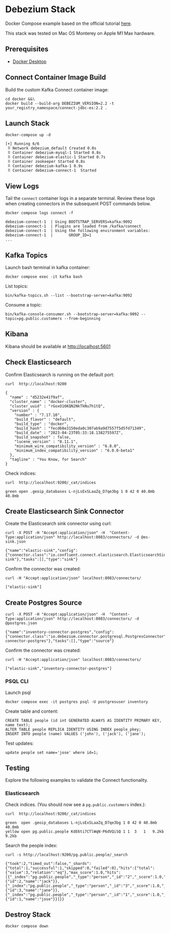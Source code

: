 # Debezium Stack
Docker Compose example based on the official tutorial [here](https://debezium.io/documentation/reference/stable/tutorial.html).

This stack was tested on Mac OS Monterey on Apple M1 Max hardware.

## Prerequisites
- [Docker Desktop](https://www.docker.com/products/docker-desktop/)

## Connect Container Image Build
Build the custom Kafka Connect container image:
```
cd docker &&\
docker build --build-arg DEBEZIUM_VERSION=2.2 -t your_registry_namespace/connect-jdbc-es:2.2 .
```

## Launch Stack
```
docker-compose up -d
```
```
[+] Running 6/6
 ⠿ Network debezium_default Created 0.0s
 ⠿ Container debezium-mysql-1 Started 0.8s
 ⠿ Container debezium-elastic-1 Started 0.7s
 ⠿ Container zookeeper Started 0.8s
 ⠿ Container debezium-kafka-1 0.9s
 ⠿ Container debezium-connect-1  Started
 ```

## View Logs
Tail the `connect` container logs in a separate terminal. Review these logs when creating connectors in the subsequent POST commands below.
```
docker compose logs connect -f
```
```
debezium-connect-1  | Using BOOTSTRAP_SERVERS=kafka:9092
debezium-connect-1  | Plugins are loaded from /kafka/connect
debezium-connect-1  | Using the following environment variables:
debezium-connect-1  |       GROUP_ID=1
...
```

## Kafka Topics
Launch bash terminal in kafka container:
```
docker compose exec -it kafka bash
```

List topics:
```
bin/kafka-topics.sh --list --bootstrap-server=kafka:9092
```

Consume a topic:
```
bin/kafka-console-consumer.sh --bootstrap-server=kafka:9092 --topic=pg.public.customers --from-beginning
```


## Kibana
Kibana should be available at [http://localhost:5601](http://localhost:5601)


## Check Elasticsearch
Confirm Elasticsearch is running on the default port:
```
curl  http://localhost:9200
```
```
{
  "name" : "d5232e41f9af",
  "cluster_name" : "docker-cluster",
  "cluster_uuid" : "rGoxO16KQN2NkTkNu7h1tQ",
  "version" : {
    "number" : "7.17.10",
    "build_flavor" : "default",
    "build_type" : "docker",
    "build_hash" : "fecd68e3150eda0c307ab9a9d7557f5d5fd71349",
    "build_date" : "2023-04-23T05:33:18.138275597Z",
    "build_snapshot" : false,
    "lucene_version" : "8.11.1",
    "minimum_wire_compatibility_version" : "6.8.0",
    "minimum_index_compatibility_version" : "6.0.0-beta1"
  },
  "tagline" : "You Know, for Search"
}
```
Check indices:
```
curl  http://localhost:9200/_cat/indices
```
```
green open .geoip_databases L-njLsExSLaaZq_D7qe3bg 1 0 42 0 40.8mb 40.8mb
```


## Create Elasticsearch Sink Connector
Create the Elasticsearch sink connector using curl:
```
curl -X POST -H "Accept:application/json" -H  "Content-Type:application/json" http://localhost:8083/connectors/ -d @es-sink.json
```
```
{"name":"elastic-sink","config":{"connector.class":"io.confluent.connect.elasticsearch.ElasticsearchSinkConnector","tasks.max":"1","topics":"pg.public.people","connection.url":"http://elastic:9200","transforms":"unwrap,key","transforms.unwrap.type":"io.debezium.transforms.ExtractNewRecordState","transforms.unwrap.drop.tombstones":"false","transforms.key.type":"org.apache.kafka.connect.transforms.ExtractField$Key","transforms.key.field":"id","key.ignore":"false","type.name":"person","behavior.on.null.values":"delete","name":"elastic-sink"},"tasks":[],"type":"sink"}
```

Confirm the connector was created:
```
curl -H "Accept:application/json" localhost:8083/connectors/
```
```
["elastic-sink"]
```

## Create Postgres Source
```
curl -X POST -H "Accept:application/json" -H  "Content-Type:application/json" http://localhost:8083/connectors/ -d @postgres.json
```
```
{"name":"inventory-connector-postgres","config":{"connector.class":"io.debezium.connector.postgresql.PostgresConnector","database.hostname":"postgres","database.port":"5432","database.user":"postgresuser","database.password":"postgrespw","database.dbname":"inventory","table.include.list":"public.people","topic.prefix":"pg","name":"inventory-connector-postgres"},"tasks":[],"type":"source"}
```

Confirm the connector was created:
```
curl -H "Accept:application/json" localhost:8083/connectors/
```
```
["elastic-sink","inventory-connector-postgres"]
```

### PSQL CLI
Launch psql
```
docker compose exec -it postgres psql -U postgresuser inventory
```

Create table and content:
```
CREATE TABLE people (id int GENERATED ALWAYS AS IDENTITY PRIMARY KEY, name text);
ALTER TABLE people REPLICA IDENTITY USING INDEX people_pkey;
INSERT INTO people (name) VALUES ('john'), ('jack'), ('jane');
```

Test updates:
```
update people set name='jose' where id=1;
```


## Testing
Explore the following examples to validate the Connect functionality.


### Elasticsearch
Check indices. (You should now see a `pg.public.customers` index.):
```
curl  http://localhost:9200/_cat/indices
```
```
green  open .geoip_databases L-njLsExSLaaZq_D7qe3bg 1 0 42 0 40.8mb 40.8mb
yellow open pg.public.people KdE6ti7CTlWqN-P6dVQiSQ 1 1  3   1   9.2kb   9.2kb
```

Search the people index:
```
curl -s http://localhost:9200/pg.public.people/_search
```
```
{"took":2,"timed_out":false,"_shards":{"total":1,"successful":1,"skipped":0,"failed":0},"hits":{"total":{"value":3,"relation":"eq"},"max_score":1.0,"hits":[{"_index":"pg.public.people","_type":"person","_id":"2","_score":1.0,"_source":{"id":2,"name":"jack"}},{"_index":"pg.public.people","_type":"person","_id":"3","_score":1.0,"_source":{"id":3,"name":"jane"}},{"_index":"pg.public.people","_type":"person","_id":"1","_score":1.0,"_source":{"id":1,"name":"jose"}}]}}
```


## Destroy Stack
```
docker compose down
```
